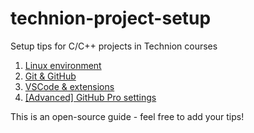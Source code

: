 # technion-project-setup
Setup tips for C/C++ projects in Technion courses

1. [Linux environment](https://github.com/Cyanivde/technion-project-setup/wiki/1.-Linux-environment)
2. [Git & GitHub](https://github.com/Cyanivde/technion-project-setup/wiki/2.-Git-&-GitHub)
3. [VSCode & extensions](https://github.com/Cyanivde/technion-project-setup/wiki/3.-VSCode-&-extensions)
4. [[Advanced] GitHub Pro settings](https://github.com/Cyanivde/technion-project-setup/wiki/4.-%5BAdvanced%5D-GitHub-Pro-settings)

This is an open-source guide - feel free to add your tips!
